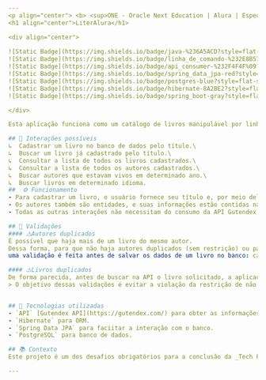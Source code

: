 ```yaml
---
<p align="center"> <b> <sup>ONE - Oracle Next Education | Alura | Especialização Back-end</sup></b></p> 
<h1 align="center">LiterAlura</h1>

<div align="center">
  
![Static Badge](https://img.shields.io/badge/java-%236A5ACD?style=flat-square) 
![Static Badge](https://img.shields.io/badge/linha_de_comando-%232E8B57?style=flat-square)
![Static Badge](https://img.shields.io/badge/api_consumer-%232F4F4F%09?style=flat-square)
![Static Badge](https://img.shields.io/badge/spring_data_jpa-red?style=flat-square)
![Static Badge](https://img.shields.io/badge/postgres-blue?style=flat-square)
![Static Badge](https://img.shields.io/badge/hibernate-8A2BE2?style=flat-square)
![Static Badge](https://img.shields.io/badge/spring_boot-gray?style=flat-square)

</div>

Esta aplicação funciona como um catálogo de livros manipulável por linha de comando. Nela, o usuário pode cadastrar livros num banco de dados e acessá-los em buscas personalizadas.

## 🔄 Interações possíveis
↳  Cadastrar um livro no banco de dados pelo título.\
↳  Buscar um livro já cadastrado pelo título.\
↳  Consultar a lista de todos os livros cadastrados.\
↳  Consultar a lista de todos os autores cadastrados.\
↳  Buscar autores que estavam vivos em determinado ano.\
↳  Buscar livros em determinado idioma.
##  ⚙ Funcionamento
- Para cadastrar um livro, o usuário fornece seu título e, por meio dele, uma busca é feita na API Gutendex. Se o livro existir lá, as informações retornadas são persistidas no banco.
- Os autores também são entidades, e suas informações estão contidas nas dos livros.
- Todas as outras interações não necessitam do consumo da API Gutendex, sendo apenas consultas no banco de dados.

## 🚥 Validações 
#### ⚠️Autores duplicados
É possível que haja mais de um livro do mesmo autor. 
Dessa forma, para que não haja autores duplicados (sem restrição) ou para evitar que um livro não seja persistido porque é de um autor que já está no banco (restrição _unique_ para o nome do autor),
uma validação é feita antes de salvar os dados de um livro no banco: caso o autor já exista, ele é setado em vez de criado em cascata.

#### ⚠️Livros duplicados
De forma parecida, antes de buscar na API o livro solicitado, a aplicação consulta o título no banco e, caso já exista, mostra um aviso para o usuário comunicando que o livro já foi cadastrado.
> O objetivo dessas validações é evitar a violação da restrição de não duplicidade. Apenas são persistidos livros únicos e autores únicos.


## 🔗 Tecnologias utilizadas
- `API` [Gutendex API](https://gutendex.com/) para obter as informações dos livros).
- `Hibernate` para ORM.
- `Spring Data JPA` para faciitar a interação com o banco.
- `PostgreSQL` para banco de dados.

## 📚 Contexto
Este projeto é um dos desafios obrigatórios para a conclusão da _Tech Foundation_ - fase 3 da Especialização Back-end do Programa Oracle ONE.

---
```

